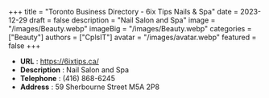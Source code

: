 +++
title = "Toronto Business Directory - 6ix Tips Nails & Spa"
date = 2023-12-29
draft = false
description = "Nail Salon and Spa"
image = "/images/Beauty.webp"
imageBig = "/images/Beauty.webp"
categories = ["Beauty"]
authors = ["CplsIT"]
avatar = "/images/avatar.webp"
featured = false
+++


* **URL** :  https://6ixtips.ca/
* **Description** : Nail Salon and Spa 
* **Telephone** : (416) 868-6245
* **Address** : 59 Sherbourne Street M5A 2P8